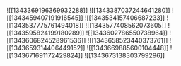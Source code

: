 ![[1343369196369932288]]
![[1343387037244641280]]
![[1343459407191916545]]
![[1343534157406687233]]
![[1343537775761494018]]
![[1343577408562073605]]
![[1343595824199180289]]
![[1343602786550738964]]
![[1343606824528961536]]
![[1343658523440373761]]
![[1343659314406449152]]
![[1343669885600104448]]
![[1343671691172429824]]
![[1343673138303799296]]
